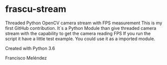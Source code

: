 # frascu-stream
Threaded Python OpenCV camera stream with FPS measurement
This is my first GitHub contribution.
It´s a Python Module than give threaded camera stream with the capability to get the camera reading FPS 
If you run the script it have a little test example. 
You could use it as a imported module.

Created with Python 3.6

Francisco Meléndez

